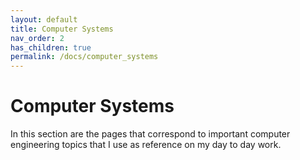 ```yaml
---
layout: default
title: Computer Systems
nav_order: 2
has_children: true
permalink: /docs/computer_systems
---
```


# Computer Systems

In this section are the pages that correspond to important computer engineering topics that I use as reference on my day to day work.
